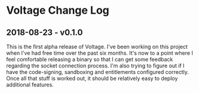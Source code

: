 #  Voltage Change Log

## 2018-08-23 - v0.1.0

This is the first alpha release of Voltage. I've been working on this project when I've
had free time over the past six months. It's now to a point where I feel comfortable
releasing a binary so that I can get some feedback regarding the socket
connection process. I'm also trying to figure out if I have the code-signing,
sandboxing and entitlements configured correctly. Once all that stuff is worked
out, it should be relatively easy to deploy additional features.
